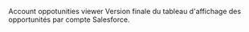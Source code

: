 Account oppotunities viewer
Version finale du tableau d'affichage des opportunités par compte Salesforce. 
